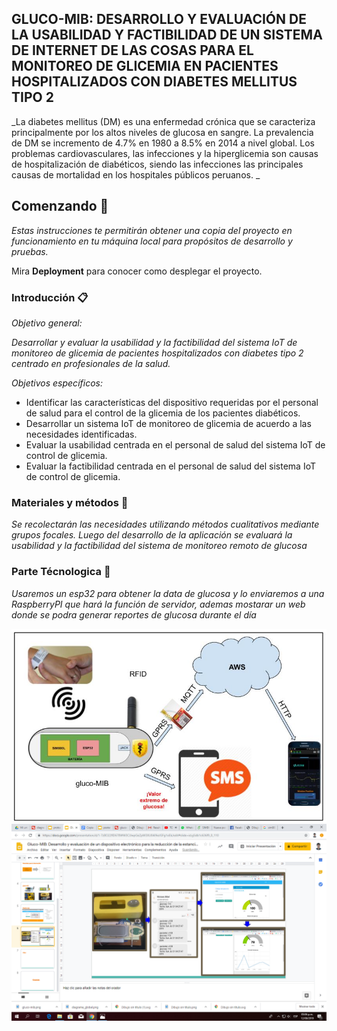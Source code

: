 ## GLUCO-MIB: DESARROLLO Y EVALUACIÓN DE LA USABILIDAD Y FACTIBILIDAD DE UN SISTEMA DE INTERNET DE LAS COSAS PARA EL MONITOREO DE GLICEMIA EN PACIENTES HOSPITALIZADOS CON DIABETES MELLITUS TIPO 2 

_La diabetes mellitus (DM) es una enfermedad crónica que se caracteriza principalmente por los altos niveles de glucosa en sangre. La prevalencia de DM se incremento de 4.7% en 1980 a 8.5% en 2014 a nivel global.
Los problemas cardiovasculares, las infecciones y la hiperglicemia son causas de hospitalización de diabéticos, siendo las infecciones las principales causas de mortalidad en los hospitales públicos peruanos.
_

## Comenzando 🚀

_Estas instrucciones te permitirán obtener una copia del proyecto en funcionamiento en tu máquina local para propósitos de desarrollo y pruebas._

Mira **Deployment** para conocer como desplegar el proyecto.


###  Introducción 📋

_Objetivo general:_

_Desarrollar y evaluar la usabilidad y la factibilidad del sistema IoT de monitoreo de glicemia de pacientes hospitalizados con diabetes tipo 2 centrado en profesionales de la salud._

_Objetivos específicos:_

* Identificar las características del dispositivo requeridas por el personal de salud para el control de la glicemia de los pacientes diabéticos. 
* Desarrollar un sistema IoT de monitoreo de glicemia de acuerdo a las necesidades identificadas.
* Evaluar la usabilidad centrada en el personal de salud del sistema IoT de control de glicemia.
* Evaluar la factibilidad centrada en el personal de salud del sistema IoT de control de glicemia.


### Materiales y métodos 🔧

_Se recolectarán las necesidades utilizando métodos cualitativos mediante grupos focales. Luego del desarrollo de la aplicación se evaluará la usabilidad y la factibilidad del sistema de monitoreo remoto de glucosa_

### Parte Técnologica 🔧
_Usaremos un esp32 para obtener la data de glucosa y lo enviaremos a una RaspberryPI que hará la función de servidor, ademas mostarar un web donde se podra generar reportes de glucosa durante el día_

![Diagram](diagrama_global.jpg)
![Web](web.png)
